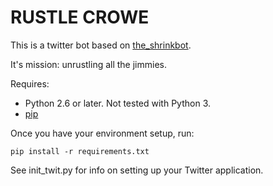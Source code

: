 RUSTLE CROWE
======

This is a twitter bot based on [the_shrinkbot](https://github.com/jiko/the_shrinkbot).

It's mission: unrustling all the jimmies.

Requires:
* Python 2.6 or later. Not tested with Python 3.
* [pip](http://www.pip-installer.org/en/latest/installing.html)

Once you have your environment setup, run:

	pip install -r requirements.txt

See init_twit.py for info on setting up your Twitter application.
